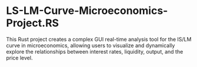 # LS-LM-Curve-Microeconomics-Project.RS
This Rust project creates a complex GUI real-time analysis tool for the IS/LM curve in microeconomics, allowing users to visualize and dynamically explore the relationships between interest rates, liquidity, output, and the price level.

